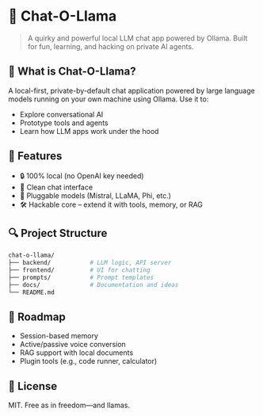 # 🦙 Chat-O-Llama

> A quirky and powerful local LLM chat app powered by Ollama. Built for fun, learning, and hacking on private AI agents.

## 🎯 What is Chat-O-Llama?

A local-first, private-by-default chat application powered by large language models running on your own machine using Ollama. Use it to:

- Explore conversational AI
- Prototype tools and agents
- Learn how LLM apps work under the hood

## 🧰 Features

- 🔒 100% local (no OpenAI key needed)
- 💬 Clean chat interface
- 🧠 Pluggable models (Mistral, LLaMA, Phi, etc.)
- 🛠️ Hackable core – extend it with tools, memory, or RAG

## 🔍 Project Structure
```bash
chat-o-llama/
├── backend/           # LLM logic, API server
├── frontend/          # UI for chatting
├── prompts/           # Prompt templates
├── docs/              # Documentation and ideas
└── README.md
```
## 🔮 Roadmap
- Session-based memory
- Active/passive voice conversion
- RAG support with local documents
- Plugin tools (e.g., code runner, calculator)

## 🧙 License

MIT. Free as in freedom—and llamas.

